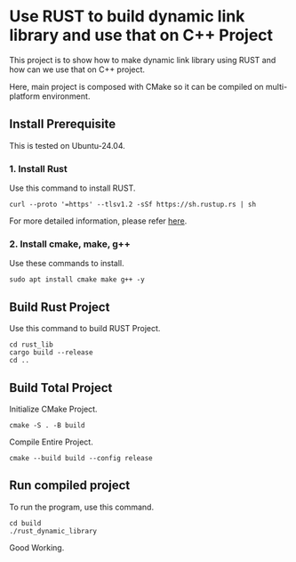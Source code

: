 # Use RUST to build dynamic link library and use that on C++ Project

This project is to show how to make dynamic link library using RUST and how can we use that on C++ project.

Here, main project is composed with CMake so it can be compiled on multi-platform environment.

## Install Prerequisite

This is tested on Ubuntu-24.04.

### 1. Install Rust

Use this command to install RUST.

```
curl --proto '=https' --tlsv1.2 -sSf https://sh.rustup.rs | sh
```

For more detailed information, please refer [here](https://www.rust-lang.org/tools/install).

### 2. Install cmake, make, g++

Use these commands to install.

```
sudo apt install cmake make g++ -y
```

## Build Rust Project

Use this command to build RUST Project.

```
cd rust_lib
cargo build --release
cd ..
```

## Build Total Project

Initialize CMake Project.

```
cmake -S . -B build
```

Compile Entire Project.

```
cmake --build build --config release
```

## Run compiled project

To run the program, use this command.

```
cd build
./rust_dynamic_library
```

Good Working.